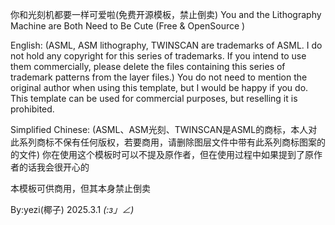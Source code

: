 你和光刻机都要一样可爱啦(免费开源模板，禁止倒卖)
You and the Lithography Machine are Both Need to Be Cute (Free & OpenSource )

English:
(ASML, ASM lithography, TWINSCAN are trademarks of ASML. I do not hold any copyright for this series of trademarks. If you intend to use them commercially, please delete the files containing this series of trademark patterns from the layer files.)
You do not need to mention the original author when using this template, but I would be happy if you do.
This template can be used for commercial purposes, but reselling it is prohibited.

Simplified Chinese:
(ASML、ASM光刻、TWINSCAN是ASML的商标，本人对此系列商标不保有任何版权，若要商用，请删除图层文件中带有此系列商标图案的的文件)
你在使用这个模板时可以不提及原作者，但在使用过程中如果提到了原作者的话我会很开心的

本模板可供商用，但其本身禁止倒卖


By:yezi(椰子)
2025.3.1
_(:з」∠)_
